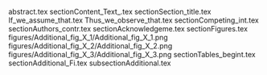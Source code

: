 abstract.tex
sectionContent_Text_.tex
sectionSection_title.tex
If_we_assume_that.tex
Thus_we_observe_that.tex
sectionCompeting_int.tex
sectionAuthors_contr.tex
sectionAcknowledgeme.tex
sectionFigures.tex
figures/Additional_fig_X_1/Additional_fig_X_1.png
figures/Additional_fig_X_2/Additional_fig_X_2.png
figures/Additional_fig_X_3/Additional_fig_X_3.png
sectionTables_begint.tex
sectionAdditional_Fi.tex
subsectionAdditional.tex
